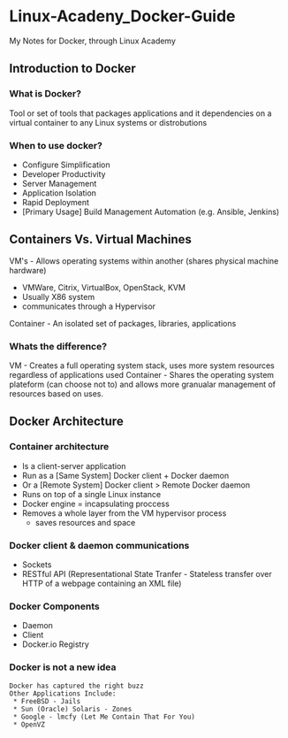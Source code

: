 # Linux-Acadeny_Docker-Guide
My Notes for Docker, through Linux Academy

## Introduction to Docker

### What is Docker?

Tool or set of tools that packages applications and it dependencies on a virtual container to any Linux systems or distrobutions

### When to use docker?

* Configure Simplification
* Developer Productivity
* Server Management 
* Application Isolation
* Rapid Deployment
* [Primary Usage] Build Management Automation (e.g. Ansible, Jenkins)

## Containers Vs. Virtual Machines

VM's - Allows operating systems within another (shares physical machine hardware)
 * VMWare, Citrix, VirtualBox, OpenStack, KVM
 * Usually X86 system 
 * communicates through a Hypervisor
  
Container - An isolated set of packages, libraries, applications

### Whats the difference?

VM - Creates a full operating system stack, uses more system resources regardless of applications used
Container - Shares the operating system plateform (can choose not to) and allows more granualar management of resources based on uses.

## Docker Architecture

  ### Container architecture
   * Is a client-server application
   * Run as a [Same System] Docker client + Docker daemon
   * Or a [Remote System] Docker client > Remote Docker daemon
   * Runs on top of a single Linux instance
   * Docker engine = incapsulating proccess
   * Removes a whole layer from the VM hypervisor process
      * saves resources and space
    
  ### Docker client & daemon communications
   * Sockets
   * RESTful API (Representational State Tranfer - Stateless transfer over HTTP of a webpage containing an XML file)
    
  ### Docker Components
   * Daemon
   * Client
   * Docker.io Registry
    
  ### Docker is not a new idea
    Docker has captured the right buzz
    Other Applications Include:
     * FreeBSD - Jails
     * Sun (Oracle) Solaris - Zones
     * Google - lmcfy (Let Me Contain That For You)
     * OpenVZ
    
